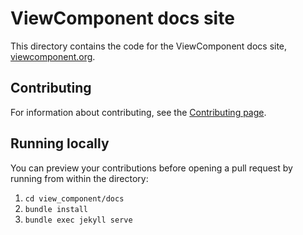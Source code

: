 # ViewComponent docs site

This directory contains the code for the ViewComponent docs site, [viewcomponent.org](https://viewcomponent.org/).

## Contributing

For information about contributing, see the [Contributing page](https://viewcomponent.org/docs/contributing/).

## Running locally

You can preview your contributions before opening a pull request by running from within the directory:

1. `cd view_component/docs`
1. `bundle install`
2. `bundle exec jekyll serve`
